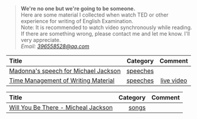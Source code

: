 > **We're no one but we're going to be someone.**<br>
> Here are some material I collected when watch TED or other experience for writing of English Examination.<br>
> Note: It is recommended to watch video synchronously while reading.<br>
> If there are something wrong, please contact me and let me know. I'll very appreciate.<br>
> *Email: [396558528@qq.com]()*

| Title      |     Category |   Comment   |
| :-------- | --------:| :------: |
|  [Madonna's speech for Michael Jackson](https://github.com/Inger-Jo/MyLearning/blob/master/English/speeches/Madonna-Michael%20Jackson.md)   |   [speeches](https://github.com/Inger-Jo/MyLearning/blob/master/English/speeches) |    |
| [Time Management of Writing Material](https://github.com/Inger-Jo/MyLearning/blob/master/English/speeches/Time%20Management%20of%20Writing%20Material.md)| [speeches](https://github.com/Inger-Jo/MyLearning/blob/master/English/speeches) | [live video](http://www.miaopai.com/show/AqCqT6cLMGdI1pD3Ijcre8-pwrol9HEYYxBBNw__.htm)|

| Title|     Category|   Comment|
| :-------- | --------:| :------: |
| [Will You Be There - Micheal Jackson](https://github.com/Inger-Jo/MyLearning/blob/master/English/songs/Will%20You%20Be%20There%20-%20Micheal%20Jackson.md)|   [songs](https://github.com/Inger-Jo/MyLearning/blob/master/English/songs)|  |


